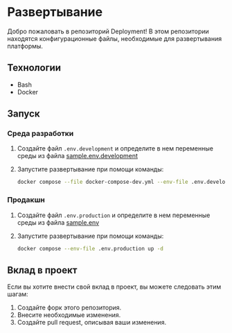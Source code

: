 # Развертывание

Добро пожаловать в репозиторий Deployment! В этом репозитории находятся конфигурационные файлы, необходимые для 
развертывания платформы.

## Технологии

- Bash
- Docker

## Запуск

### Среда разработки

1. Создайте файл `.env.development` и определите в нем переменные среды из файла [sample.env.development](sample.env.development)
2. Запустите развертывание при помощи команды:

    ```bash
    docker compose --file docker-compose-dev.yml --env-file .env.development up -d
   ```

### Продакшн

1. Создайте файл `.env.production` и определите в нем переменные среды из файла [sample.env](sample.env)
2. Запустите развертывание при помощи команды:

    ```bash
    docker compose --env-file .env.production up -d
   ```

## Вклад в проект

Если вы хотите внести свой вклад в проект, вы можете следовать этим шагам:

1. Создайте форк этого репозитория.
2. Внесите необходимые изменения.
3. Создайте pull request, описывая ваши изменения.